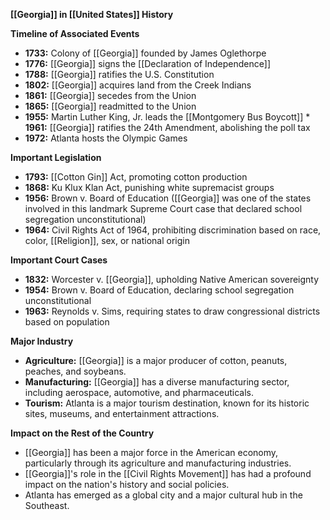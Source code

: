 **[[Georgia]] in [[United States]] History**

**Timeline of Associated Events**

* **1733:** Colony of [[Georgia]] founded by James Oglethorpe
* **1776:** [[Georgia]] signs the [[Declaration of Independence]]
* **1788:** [[Georgia]] ratifies the U.S. Constitution
* **1802:** [[Georgia]] acquires land from the Creek Indians
* **1861:** [[Georgia]] secedes from the Union
* **1865:** [[Georgia]] readmitted to the Union
* **1955:** Martin Luther King, Jr. leads the [[Montgomery Bus Boycott]] * **1961:** [[Georgia]] ratifies the 24th Amendment, abolishing the poll tax
* **1972:** Atlanta hosts the Olympic Games

**Important Legislation**

* **1793:** [[Cotton Gin]] Act, promoting cotton production
* **1868:** Ku Klux Klan Act, punishing white supremacist groups
* **1956:** Brown v. Board of Education ([[Georgia]] was one of the states involved in this landmark Supreme Court case that declared school segregation unconstitutional)
* **1964:** Civil Rights Act of 1964, prohibiting discrimination based on race, color, [[Religion]], sex, or national origin

**Important Court Cases**

* **1832:** Worcester v. [[Georgia]], upholding Native American sovereignty
* **1954:** Brown v. Board of Education, declaring school segregation unconstitutional
* **1963:** Reynolds v. Sims, requiring states to draw congressional districts based on population

**Major Industry**

* **Agriculture:** [[Georgia]] is a major producer of cotton, peanuts, peaches, and soybeans.
* **Manufacturing:** [[Georgia]] has a diverse manufacturing sector, including aerospace, automotive, and pharmaceuticals.
* **Tourism:** Atlanta is a major tourism destination, known for its historic sites, museums, and entertainment attractions.

**Impact on the Rest of the Country**

* [[Georgia]] has been a major force in the American economy, particularly through its agriculture and manufacturing industries.
* [[Georgia]]'s role in the [[Civil Rights Movement]] has had a profound impact on the nation's history and social policies.
* Atlanta has emerged as a global city and a major cultural hub in the Southeast.